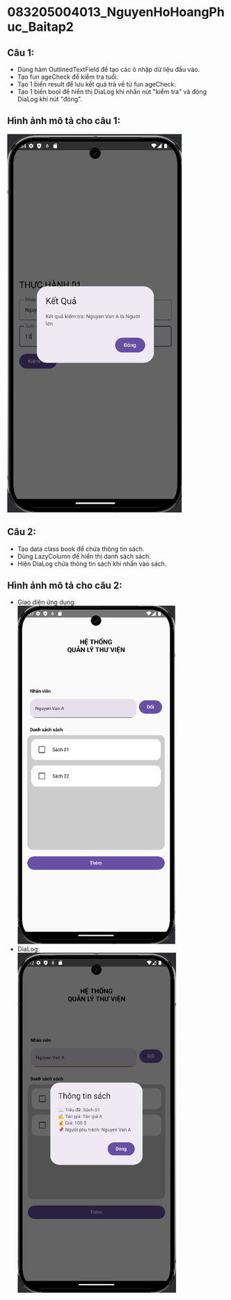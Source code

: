 # 083205004013_NguyenHoHoangPhuc_Baitap2
## Câu 1:
- Dùng hàm OutlinedTextField để tạo các ô nhập dữ liệu đầu vào.
- Tạo fun ageCheck để kiểm tra tuổi.
- Tạo 1 biến result để lưu kết quả trả về từ fun ageCheck.
- Tạo 1 biến bool để hiển thị DiaLog khi nhấn nút "kiểm tra" và đóng DiaLog khi nút "đóng".
## Hình ảnh mô tả cho câu 1:  
![img.png](img.png)  
  
## Câu 2:
- Tạo data class book để chứa thông tin sách.
- Dùng LazyColumn để hiển thị danh sách sách.
- Hiện DiaLog chứa thông tin sách khi nhấn vào sách.
## Hình ảnh mô tả cho câu 2: 
- Giao diện ứng dụng:  
![img_1.png](img_1.png)  
- DiaLog:  
![img_2.png](img_2.png)
